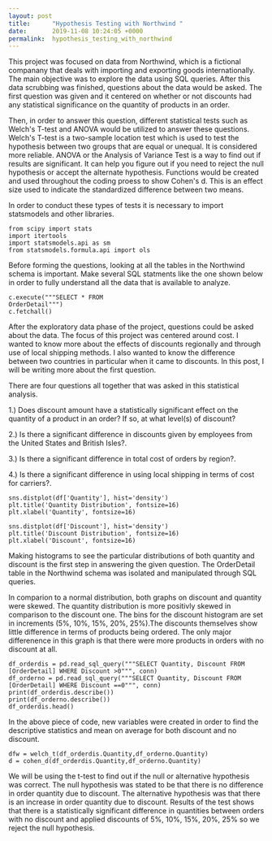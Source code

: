 ```yaml
---
layout: post
title:      "Hypothesis Testing with Northwind "
date:       2019-11-08 10:24:05 +0000
permalink:  hypothesis_testing_with_northwind
---
```


This project was focused on data from Northwind, which is a fictional companany that deals with importing and exporting goods internationally. The main objective was to explore the data using SQL queries. After this data scrubbing was finished, questions about the data would be asked. The first question was given and it centered on whether or not discounts had any statistical significance on the quantity of products in an order. 

Then, in order to answer this question, different statistical tests such as Welch's T-test and ANOVA would be utilized to answer these questions. Welch's T-test is a two-sample location test which is used to test the hypothesis between two groups that are equal or unequal. It is considered more reliable. ANOVA or the Analysis of Variance Test is a way to find out if results are significant. It can help you figure out if you need to reject the null hypothesis or accept the alternate hypothesis. Functions would be created and used throughout the coding proess to show Cohen's d. This is an effect size used to indicate the standardized difference between two means. 

In order to conduct these types of tests it is necessary to import statsmodels and other libraries. 

```
from scipy import stats 
import itertools 
import statsmodels.api as sm 
from statsmodels.formula.api import ols

```
Before forming the questions, looking at all the tables in the Northwind schema is important. Make several SQL statments like the one shown below in order to fully understand all the data that is available to analyze. 

``` 
c.execute("""SELECT * FROM 
OrderDetail""")
c.fetchall()

```
After the exploratory data phase of the project, questions could be asked about the data. The focus of this project was centered around cost. I wanted to know more about the effects of discounts regionally and through use of local shipping methods. I also wanted to know the difference between two countries in particular when it came to discounts. In this post, I will be writing more about the first question. 

There are four questions all together that was asked in this statistical analysis.

1.) Does discount amount have a statistically significant effect on the quantity of a product in an order? If so, at what level(s) of discount?

2.) Is there a significant difference in discounts given by employees from the United States and British Isles?.

3.) Is there a significant difference in total cost of orders by region?.

4.) Is there a significant difference in using local shipping in terms of cost for carriers?.

```
sns.distplot(df['Quantity'], hist='density')
plt.title('Quantity Distribution', fontsize=16)
plt.xlabel('Quantity', fontsize=16)

sns.distplot(df['Discount'], hist='density')
plt.title('Discount Distribution', fontsize=16)
plt.xlabel('Discount', fontsize=16)
```
Making histograms to see the particular distributions of both quantity and discount is the first step in answering the given question. The OrderDetail table in the Northwind schema was isolated and manipulated through SQL queries. 

In comparion to a normal distribution, both graphs on discount and quantity were skewed. The quantity distribution is more positivly skewed in comparison to the discount one. The bins for the discount histogram are set in increments (5%, 10%, 15%, 20%, 25%).The discounts themselves show little difference in terms of products being ordered. The only major differenence in this graph is that there were more products in orders with no discount at all.

```
df_orderdis = pd.read_sql_query("""SELECT Quantity, Discount FROM [OrderDetail] WHERE Discount >0""", conn)
df_orderno = pd.read_sql_query("""SELECT Quantity, Discount FROM [OrderDetail] WHERE Discount ==0""", conn)
print(df_orderdis.describe())
print(df_orderno.describe())
df_orderdis.head()

```
In the above piece of code, new variables were created in order to find the descriptive statistics and mean on average for both discount and no discount.
```
dfw = welch_t(df_orderdis.Quantity,df_orderno.Quantity)
d = cohen_d(df_orderdis.Quantity,df_orderno.Quantity)
```
We will be using the t-test to find out if the null or alternative hypothesis was correct. The null hypothesis was stated to be that there is no difference in order quantity due to discount. The alternative hypothesis was that there is an increase in order quantity due to discount. Results of the test shows that there is a statistically significant difference in quantities between orders with no discount and applied discounts of 5%, 10%, 15%, 20%, 25% so we reject the null hypothesis. 


